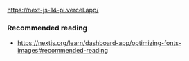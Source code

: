 https://next-js-14-pi.vercel.app/

### Recommended reading

- https://nextjs.org/learn/dashboard-app/optimizing-fonts-images#recommended-reading


